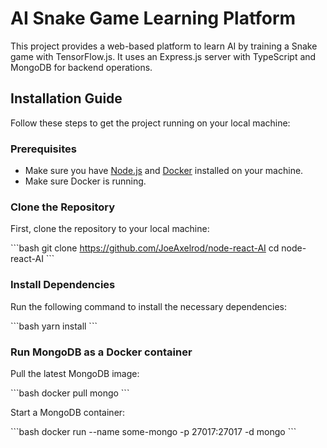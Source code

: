 # AI Snake Game Learning Platform

This project provides a web-based platform to learn AI by training a Snake game with TensorFlow.js. It uses an Express.js server with TypeScript and MongoDB for backend operations.

## Installation Guide

Follow these steps to get the project running on your local machine:

### Prerequisites
- Make sure you have [Node.js](https://nodejs.org/en/download/) and [Docker](https://docs.docker.com/get-docker/) installed on your machine.
- Make sure Docker is running.

### Clone the Repository
First, clone the repository to your local machine:


\```bash
git clone https://github.com/JoeAxelrod/node-react-AI
cd node-react-AI
\```

### Install Dependencies
Run the following command to install the necessary dependencies:

\```bash
yarn install
\```

### Run MongoDB as a Docker container
Pull the latest MongoDB image:

\```bash
docker pull mongo
\```

Start a MongoDB container:

\```bash
docker run --name some-mongo -p 27017:27017 -d mongo
\```


